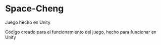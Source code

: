 # Space-Cheng
Juego hecho en Unity

Código creado para el funcionamiento del juego, hecho para funcionar en Unity
